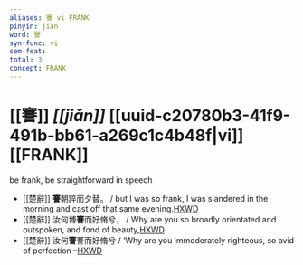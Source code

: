 ```yaml
---
aliases: 謇 vi FRANK
pinyin: jiǎn
word: 謇
syn-func: vi
sem-feat: 
total: 3
concept: FRANK 
---
```

# [[謇]] *[[jiǎn]]*  [[uuid-c20780b3-41f9-491b-bb61-a269c1c4b48f|vi]] [[FRANK]]
be frank, be straightforward in speech
 - [[楚辭]] **謇**朝誶而夕替。 / but I was so frank, I was slandered in the morning and cast off that same evening.[HXWD](https://hxwd.org/textview.html?location=KR4a0001_tls_001-3a.33)
 - [[楚辭]] 汝何博**謇**而好脩兮， / Why are you so broadly orientated and outspoken, and fond of beauty,[HXWD](https://hxwd.org/textview.html?location=KR4a0001_tls_001-5a.6)
 - [[楚辭]] 汝何**謇**謇而好脩兮 / ‘Why are you immoderately righteous, so avid of perfection –[HXWD](https://hxwd.org/textview.html?location=KR4a0001_tls_001-5a.6)